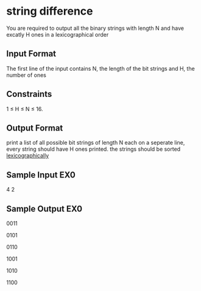 # string difference
You are required to output all the binary strings with length N and have excatly H ones in a lexicographical order

## Input Format

The first line of the input contains N, the length of the bit strings and H, the number of ones

##  Constraints

1 ≤ H ≤ N ≤ 16.

## Output Format

print a list of all possible bit strings of length N each on a seperate line, every string should have H ones printed. the strings should be sorted [lexicographically](https://stackoverflow.com/questions/45950646/what-is-lexicographical-order/45950665)

## Sample Input EX0

4 2
## Sample Output EX0

0011

0101

0110

1001

1010

1100